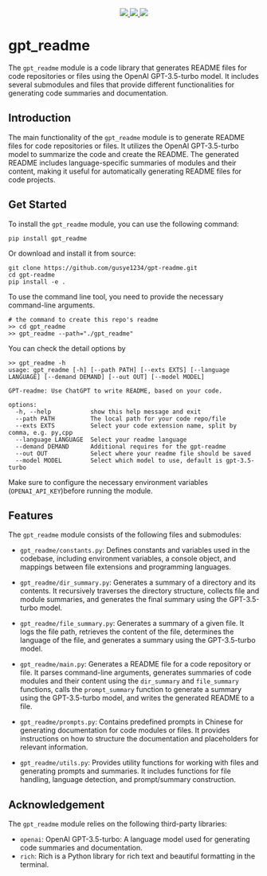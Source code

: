 <div align="center">
    <a href="https://github.com/gusye1234/gpt-readme">
      <img src="https://img.shields.io/badge/written_by-human-green">
    </a>
    <a href="https://github.com/gusye1234/gpt-readme">
      <img src="https://img.shields.io/badge/maybe-Right-blue">
    </a>
    <a href="https://pypi.org/project/gpt_readme/">
      <img src="https://img.shields.io/pypi/v/gpt_readme.svg">
    </a>
</div>


# gpt_readme

The `gpt_readme` module is a code library that generates README files for code repositories or files using the OpenAI GPT-3.5-turbo model. It includes several submodules and files that provide different functionalities for generating code summaries and documentation.

## Introduction

The main functionality of the `gpt_readme` module is to generate README files for code repositories or files. It utilizes the OpenAI GPT-3.5-turbo model to summarize the code and create the README. The generated README includes language-specific summaries of modules and their content, making it useful for automatically generating README files for code projects.

## Get Started

To install the `gpt_readme` module, you can use the following command:

```
pip install gpt_readme
```

Or download and install it from source:

```
git clone https://github.com/gusye1234/gpt-readme.git
cd gpt-readme
pip install -e .
```

To use the command line tool, you need to provide the necessary command-line arguments. 

```
# the command to create this repo's readme
>> cd gpt_readme
>> gpt_readme --path="./gpt_readme"
```

You can check the detail options by

```
>> gpt_readme -h
usage: gpt_readme [-h] [--path PATH] [--exts EXTS] [--language LANGUAGE] [--demand DEMAND] [--out OUT] [--model MODEL]

GPT-readme: Use ChatGPT to write README, based on your code.

options:
  -h, --help           show this help message and exit
  --path PATH          The local path for your code repo/file
  --exts EXTS          Select your code extension name, split by comma, e.g. py,cpp
  --language LANGUAGE  Select your readme language
  --demand DEMAND      Additional requires for the gpt-readme
  --out OUT            Select where your readme file should be saved
  --model MODEL        Select which model to use, default is gpt-3.5-turbo
```

Make sure to configure the necessary environment variables (`OPENAI_API_KEY`)before running the module.

## Features

The `gpt_readme` module consists of the following files and submodules:

- `gpt_readme/constants.py`: Defines constants and variables used in the codebase, including environment variables, a console object, and mappings between file extensions and programming languages.

- `gpt_readme/dir_summary.py`: Generates a summary of a directory and its contents. It recursively traverses the directory structure, collects file and module summaries, and generates the final summary using the GPT-3.5-turbo model.

- `gpt_readme/file_summary.py`: Generates a summary of a given file. It logs the file path, retrieves the content of the file, determines the language of the file, and generates a summary using the GPT-3.5-turbo model.

- `gpt_readme/main.py`: Generates a README file for a code repository or file. It parses command-line arguments, generates summaries of code modules and their content using the `dir_summary` and `file_summary` functions, calls the `prompt_summary` function to generate a summary using the GPT-3.5-turbo model, and writes the generated README to a file.

- `gpt_readme/prompts.py`: Contains predefined prompts in Chinese for generating documentation for code modules or files. It provides instructions on how to structure the documentation and placeholders for relevant information.

- `gpt_readme/utils.py`: Provides utility functions for working with files and generating prompts and summaries. It includes functions for file handling, language detection, and prompt/summary construction.

## Acknowledgement

The `gpt_readme` module relies on the following third-party libraries:

- `openai`: OpenAI GPT-3.5-turbo: A language model used for generating code summaries and documentation.
- `rich`: Rich is a Python library for rich text and beautiful formatting in the terminal.
